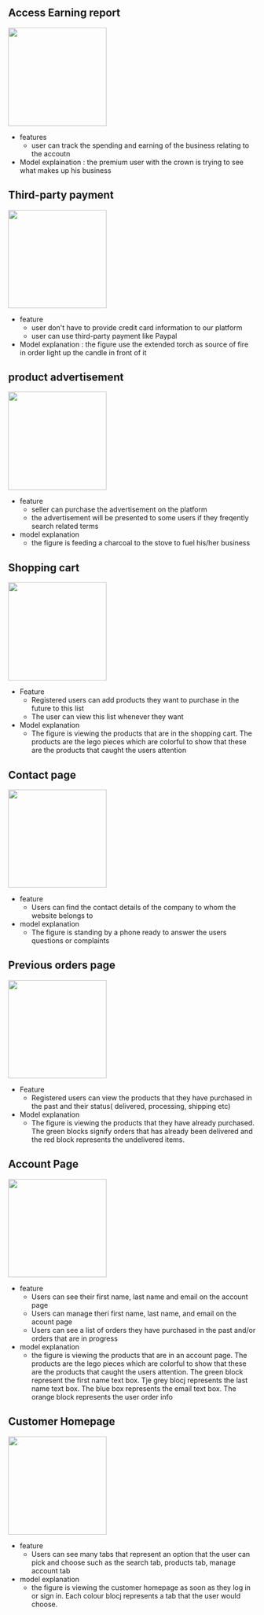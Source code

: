 ## Access Earning report

<img src="./media/Access_Earning_report.JPG" width="200" />

- features
  - user can track the spending and earning of the business relating to the accoutn
- Model explaination
  : the premium user with the crown is trying to see what makes up his business

## Third-party payment

<img src="./media/third-party-payment.JPG" width="200"/>

- feature
  - user don't have to provide credit card information to our platform
  - user can use third-party payment like Paypal
- Model explanation
  : the figure use the extended torch as source of fire in order light up the candle in front of it

## product advertisement

<img src="./media/product-advertisement.JPG" width="200" />

- feature
  - seller can purchase the advertisement on the platform
  - the advertisement will be presented to some users if they freqently search related terms
- model explanation
  - the figure is feeding a charcoal to the stove to fuel his/her business

## Shopping cart

<img src="./media/Shopping_Cart.jpg" width="200" />

- Feature
  - Registered users can add products they want to purchase in the future to this list
  - The user can view this list whenever they want
- Model explanation
  - The figure is viewing the products that are in the shopping cart. The products are the lego pieces which are colorful to show that these are the products that caught the users attention
 
## Contact page

<img src="./media/Contact_page.jpg" width="200" />

- feature
  - Users can find the contact details of the company to whom the website belongs to
- model explanation
  - The figure is standing by a phone ready to answer the users questions or complaints
 
 ## Previous orders page

<img src="./media/Previous_orders.jpg" width="200" />

- Feature
  - Registered users can view the products that they have purchased in the past and their status( delivered, processing, shipping etc)
- Model explanation
  - The figure is viewing the products that they have already purchased. The green blocks signify orders that has already been delivered and the red block represents the undelivered items.

## Account Page
<img src="./media/AccountPage.jpg" width="200" />

- feature
  - Users can see their first name, last name and email on the account page
  - Users can manage theri first name, last name, and email on the acount page
  - Users can see a list of orders they have purchased in the past and/or orders that are in progress
- model explanation
  - the figure is viewing the products that are in an account page. The products are the lego pieces which are colorful to show that these are the products that caught the users attention. The green block represent the first name text box. Tje grey blocj represents the last name text box. The blue box represents the email text box. The orange block represents the user order info

## Customer Homepage

<img src="./media/CustomerHomePage.jpg" width="200" />

- feature
  - Users can see many tabs that represent an option that the user can pick and choose such as the search tab, products tab, manage account tab
- model explanation
  - the figure is viewing the customer homepage as soon as they log in or sign in. Each colour blocj represents a tab that the user would choose. 


